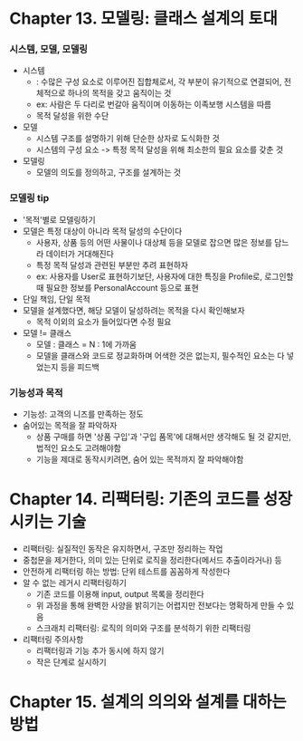 # Chapter 13. 모델링: 클래스 설계의 토대

### 시스템, 모델, 모델링
- 시스템
  - : 수많은 구성 요소로 이루어진 집합체로서, 각 부분이 유기적으로 연결되어, 전체적으로 하나의 목적을 갖고 움직이는 것
  - ex: 사람은 두 다리로 번갈아 움직이며 이동하는 이족보행 시스템을 따름
  - 목적 달성을 위한 수단
- 모델
  - 시스템 구조를 설명하기 위해 단순한 상자로 도식화한 것
  - 시스템의 구성 요소 -> 특정 목적 달성을 위해 최소한의 필요 요소를 갖춘 것
- 모델링
  - 모델의 의도를 정의하고, 구조를 설계하는 것

### 모델링 tip
- '목적'별로 모델링하기
- 모델은 특정 대상이 아니라 목적 달성의 수단이다
  - 사용자, 상품 등의 어떤 사물이나 대상체 등을 모델로 잡으면 많은 정보를 담느라 데이터가 거대해진다
  - 특정 목적 달성과 관련된 부분만 추려 표현하자
  - ex: 사용자를 User로 표현하기보단, 사용자에 대한 특징을 Profile로, 로그인할 때 필요한 정보를 PersonalAccount 등으로 표현
- 단일 책임, 단일 목적
- 모델을 설계했다면, 해당 모델이 달성하려는 목적을 다시 확인해보자
  - 목적 이외의 요소가 들어있다면 수정 필요
- 모델 != 클래스
  - 모델 : 클래스 = N : 1에 가까움
  - 모델을 클래스와 코드로 정교화하며 어색한 것은 없는지, 필수적인 요소는 다 넣었는지 등을 피드백

### 기능성과 목적

- 기능성: 고객의 니즈를 만족하는 정도
- 숨어있는 목적을 잘 파악하자
  - 상품 구매를 하면 '상품 구입'과 '구입 품목'에 대해서만 생각해도 될 것 같지만, 법적인 요소도 고려해야함
  - 기능을 제대로 동작시키려면, 숨어 있는 목적까지 잘 파악해야함

# Chapter 14. 리팩터링: 기존의 코드를 성장시키는 기술

- 리팩터링: 실질적인 동작은 유지하면서, 구조만 정리하는 작업
- 중첩문을 제거한다, 의미 있는 단위로 로직을 정리한다(메서드 추출이라거나) 등
- 안전하게 리팩터링 하는 방법: 단위 테스트를 꼼꼼하게 작성한다
- 알 수 없는 레거시 리팩터링하기
  - 기존 코드를 이용해 input, output 목록을 정리한다
  - 위 과정을 통해 완벽한 사양을 밝히기는 어렵지만 전보다는 명확하게 만들 수 있음
  - 스크래치 리팩터링: 로직의 의미와 구조를 분석하기 위한 리팩터링
- 리팩터링 주의사항
  - 리팩터링과 기능 추가 동시에 하지 않기
  - 작은 단계로 실시하기

# Chapter 15. 설계의 의의와 설계를 대하는 방법
